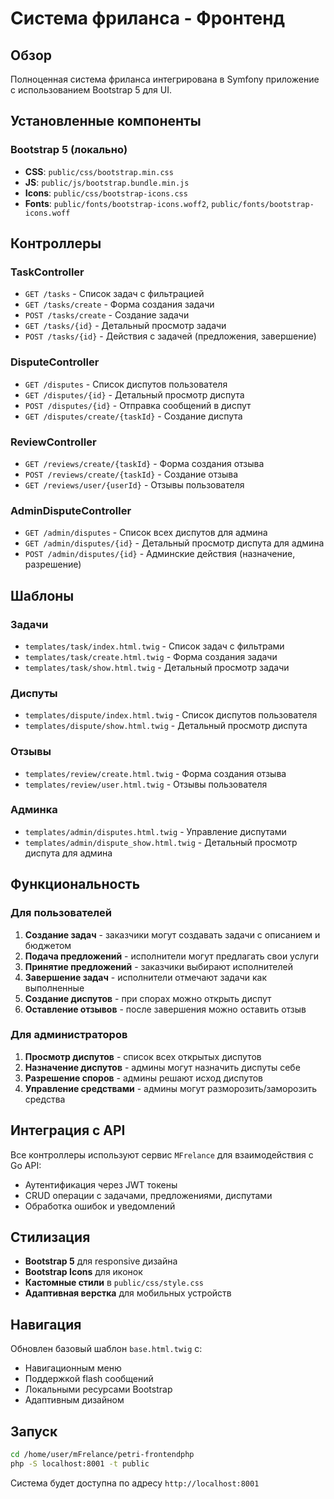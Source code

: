# Система фриланса - Фронтенд

## Обзор
Полноценная система фриланса интегрирована в Symfony приложение с использованием Bootstrap 5 для UI.

## Установленные компоненты

### Bootstrap 5 (локально)
- **CSS**: `public/css/bootstrap.min.css`
- **JS**: `public/js/bootstrap.bundle.min.js`
- **Icons**: `public/css/bootstrap-icons.css`
- **Fonts**: `public/fonts/bootstrap-icons.woff2`, `public/fonts/bootstrap-icons.woff`

## Контроллеры

### TaskController
- `GET /tasks` - Список задач с фильтрацией
- `GET /tasks/create` - Форма создания задачи
- `POST /tasks/create` - Создание задачи
- `GET /tasks/{id}` - Детальный просмотр задачи
- `POST /tasks/{id}` - Действия с задачей (предложения, завершение)

### DisputeController
- `GET /disputes` - Список диспутов пользователя
- `GET /disputes/{id}` - Детальный просмотр диспута
- `POST /disputes/{id}` - Отправка сообщений в диспут
- `GET /disputes/create/{taskId}` - Создание диспута

### ReviewController
- `GET /reviews/create/{taskId}` - Форма создания отзыва
- `POST /reviews/create/{taskId}` - Создание отзыва
- `GET /reviews/user/{userId}` - Отзывы пользователя

### AdminDisputeController
- `GET /admin/disputes` - Список всех диспутов для админа
- `GET /admin/disputes/{id}` - Детальный просмотр диспута для админа
- `POST /admin/disputes/{id}` - Админские действия (назначение, разрешение)

## Шаблоны

### Задачи
- `templates/task/index.html.twig` - Список задач с фильтрами
- `templates/task/create.html.twig` - Форма создания задачи
- `templates/task/show.html.twig` - Детальный просмотр задачи

### Диспуты
- `templates/dispute/index.html.twig` - Список диспутов пользователя
- `templates/dispute/show.html.twig` - Детальный просмотр диспута

### Отзывы
- `templates/review/create.html.twig` - Форма создания отзыва
- `templates/review/user.html.twig` - Отзывы пользователя

### Админка
- `templates/admin/disputes.html.twig` - Управление диспутами
- `templates/admin/dispute_show.html.twig` - Детальный просмотр диспута для админа

## Функциональность

### Для пользователей
1. **Создание задач** - заказчики могут создавать задачи с описанием и бюджетом
2. **Подача предложений** - исполнители могут предлагать свои услуги
3. **Принятие предложений** - заказчики выбирают исполнителей
4. **Завершение задач** - исполнители отмечают задачи как выполненные
5. **Создание диспутов** - при спорах можно открыть диспут
6. **Оставление отзывов** - после завершения можно оставить отзыв

### Для администраторов
1. **Просмотр диспутов** - список всех открытых диспутов
2. **Назначение диспутов** - админы могут назначить диспуты себе
3. **Разрешение споров** - админы решают исход диспутов
4. **Управление средствами** - админы могут разморозить/заморозить средства

## Интеграция с API

Все контроллеры используют сервис `MFrelance` для взаимодействия с Go API:
- Аутентификация через JWT токены
- CRUD операции с задачами, предложениями, диспутами
- Обработка ошибок и уведомлений

## Стилизация

- **Bootstrap 5** для responsive дизайна
- **Bootstrap Icons** для иконок
- **Кастомные стили** в `public/css/style.css`
- **Адаптивная верстка** для мобильных устройств

## Навигация

Обновлен базовый шаблон `base.html.twig` с:
- Навигационным меню
- Поддержкой flash сообщений
- Локальными ресурсами Bootstrap
- Адаптивным дизайном

## Запуск

```bash
cd /home/user/mFrelance/petri-frontendphp
php -S localhost:8001 -t public
```

Система будет доступна по адресу `http://localhost:8001`
